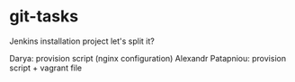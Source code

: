 # git-tasks
Jenkins installation project
let's split it?

Darya: provision script (nginx configuration)
Alexandr Patapniou: provision script + vagrant file
